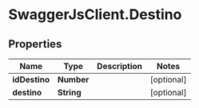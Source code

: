 # SwaggerJsClient.Destino

## Properties

| Name          | Type       | Description | Notes      |
| ------------- | ---------- | ----------- | ---------- |
| **idDestino** | **Number** |             | [optional] |
| **destino**   | **String** |             | [optional] |
